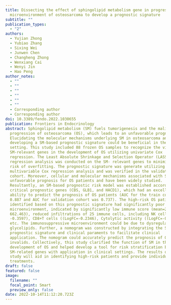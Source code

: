 ```yaml
---
title: Dissecting the effect of sphingolipid metabolism gene in progression and
  microenvironment of osteosarcoma to develop a prognostic signature
subtitle: ""
publication_types:
  - "2"
authors:
  - Yujian Zhong
  - Yubiao Zhang
  - Sixing Wei
  - Junwen Chen
  - Changheng Zhong
  - Wenxiang Cai
  - Wenyi Jin
  - Hao Peng
author_notes:
  - ""
  - ""
  - ""
  - ""
  - ""
  - ""
  - Corresponding author
  - Corresponding author
doi: 10.3389/fendo.2022.1030655
publication: Frontiers in Endocrinology
abstract: Sphingolipid metabolism (SM) fuels tumorigenesis and the malignant
  progression of osteosarcoma (OS), which leads to an unfavorable prognosis.
  Elucidating the molecular mechanisms underlying SM in osteosarcoma and
  developing a SM-based prognostic signature could be beneficial in the clinical
  setting. This study included 88 frozen OS samples to recognize the vital
  SM-relevant genes in the development of OS utilizing univariate Cox
  regression. The Least Absolute Shrinkage and Selection Operator (LASSO)
  regression analysis was conducted on the SM- relevant genes to minimize the
  risk of overfitting. The prognostic signature was generate utilizing the
  multivariable Cox regression analysis and was verified in the validation
  cohort. Moreover, cellular and molecular mechanisms associated with SM have an
  unfavorable prognosis for OS patients and have been widely studied.
  Resultantly, an SM-based prognostic risk model was established according to
  critical prognostic genes (CBS, GLB1, and HACD1), which had an excellent
  ability to predict the prognosis of OS patients (AUC for the train cohort was
  0.887 and AUC for validation cohort was 0.737). The high-risk OS patients
  identified based on this prognostic signature had significantly poor immune
  microenvironment, indicated by significantly low immune score (mean=216.290 ±
  662.463), reduced infiltrations of 25 immune cells, including NK cells (LogFC=
  -0.3597), CD8+T cells ((LogFC=-0.2346), Cytolytic activity ((LogFC=-0.1998),
  etc. The immunosuppressive microenvironment could be due to dysregulated SM of
  glycolipids. Further, a nomogram was constructed by integrating the SM-based
  prognostic signature and clinical paraments to facilitate clinical
  application. The nomogram could accurately predict the prognosis of OS
  invalids. Collectively, this study clarified the function of SM in the
  development of OS and helped develop a tool for risk stratification based on
  SM-related genes with application in clinical settings. The results of our
  study will aid in identifying high-risk patients and provide individualized
  treatments.
draft: false
featured: false
image:
  filename: ""
  focal_point: Smart
  preview_only: false
date: 2022-10-14T11:12:20.723Z
---
```


